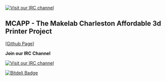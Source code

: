 [![Visit our IRC channel](https://dl.dropboxusercontent.com/u/23537674/logo-400.png)](http://makelabcharleston.org/)

MCAPP - The Makelab Charleston Affordable 3d Printer Project
----------------------

[[Github Page](http://angrychisel.github.io/makelab-chs-MCAPP/)]

**Join our IRC Channel**

[![Visit our IRC channel](https://kiwiirc.com/buttons/irc.freenode.net/makelabcharleston.png)](https://kiwiirc.com/client/irc.freenode.net/?nick=morgan|?#makelabcharleston)

[![Bitdeli Badge](https://d2weczhvl823v0.cloudfront.net/angrychisel/makelab-chs-MCAPP/trend.png)](https://bitdeli.com/free "Bitdeli Badge")


